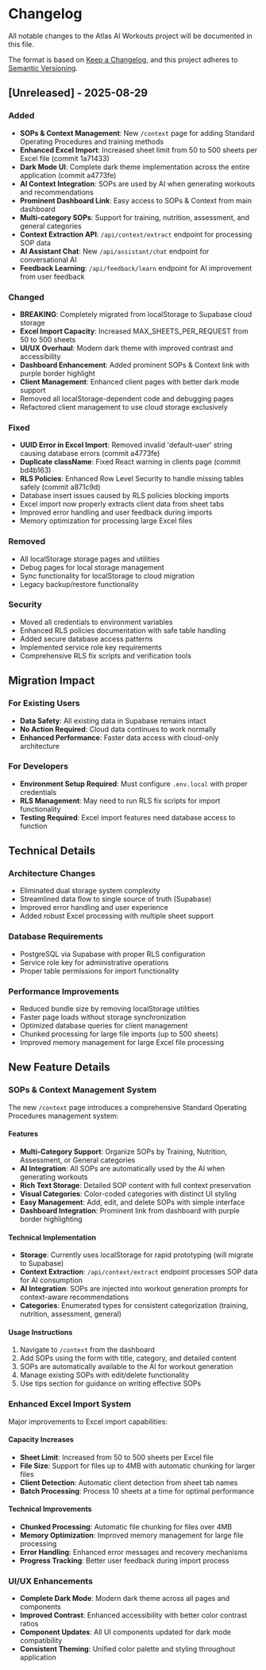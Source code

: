 # Changelog

All notable changes to the Atlas AI Workouts project will be documented in this file.

The format is based on [Keep a Changelog](https://keepachangelog.com/en/1.0.0/),
and this project adheres to [Semantic Versioning](https://semver.org/spec/v2.0.0.html).

## [Unreleased] - 2025-08-29

### Added
- **SOPs & Context Management**: New `/context` page for adding Standard Operating Procedures and training methods
- **Enhanced Excel Import**: Increased sheet limit from 50 to 500 sheets per Excel file (commit 1a71433)
- **Dark Mode UI**: Complete dark theme implementation across the entire application (commit a4773fe)
- **AI Context Integration**: SOPs are used by AI when generating workouts and recommendations
- **Prominent Dashboard Link**: Easy access to SOPs & Context from main dashboard
- **Multi-category SOPs**: Support for training, nutrition, assessment, and general categories
- **Context Extraction API**: `/api/context/extract` endpoint for processing SOP data
- **AI Assistant Chat**: New `/api/assistant/chat` endpoint for conversational AI
- **Feedback Learning**: `/api/feedback/learn` endpoint for AI improvement from user feedback

### Changed
- **BREAKING**: Completely migrated from localStorage to Supabase cloud storage
- **Excel Import Capacity**: Increased MAX_SHEETS_PER_REQUEST from 50 to 500 sheets
- **UI/UX Overhaul**: Modern dark theme with improved contrast and accessibility
- **Dashboard Enhancement**: Added prominent SOPs & Context link with purple border highlight
- **Client Management**: Enhanced client pages with better dark mode support
- Removed all localStorage-dependent code and debugging pages
- Refactored client management to use cloud storage exclusively

### Fixed
- **UUID Error in Excel Import**: Removed invalid 'default-user' string causing database errors (commit a4773fe)
- **Duplicate className**: Fixed React warning in clients page (commit bd4b163)
- **RLS Policies**: Enhanced Row Level Security to handle missing tables safely (commit a871c9d)
- Database insert issues caused by RLS policies blocking imports
- Excel import now properly extracts client data from sheet tabs
- Improved error handling and user feedback during imports
- Memory optimization for processing large Excel files

### Removed
- All localStorage storage pages and utilities
- Debug pages for local storage management
- Sync functionality for localStorage to cloud migration
- Legacy backup/restore functionality

### Security
- Moved all credentials to environment variables
- Enhanced RLS policies documentation with safe table handling
- Added secure database access patterns
- Implemented service role key requirements
- Comprehensive RLS fix scripts and verification tools

## Migration Impact

### For Existing Users
- **Data Safety**: All existing data in Supabase remains intact
- **No Action Required**: Cloud data continues to work normally
- **Enhanced Performance**: Faster data access with cloud-only architecture

### For Developers
- **Environment Setup Required**: Must configure `.env.local` with proper credentials
- **RLS Management**: May need to run RLS fix scripts for import functionality
- **Testing Required**: Excel import features need database access to function

## Technical Details

### Architecture Changes
- Eliminated dual storage system complexity
- Streamlined data flow to single source of truth (Supabase)
- Improved error handling and user experience
- Added robust Excel processing with multiple sheet support

### Database Requirements
- PostgreSQL via Supabase with proper RLS configuration
- Service role key for administrative operations
- Proper table permissions for import functionality

### Performance Improvements
- Reduced bundle size by removing localStorage utilities
- Faster page loads without storage synchronization
- Optimized database queries for client management
- Chunked processing for large file imports (up to 500 sheets)
- Improved memory management for large Excel file processing

## New Feature Details

### SOPs & Context Management System
The new `/context` page introduces a comprehensive Standard Operating Procedures management system:

#### Features
- **Multi-Category Support**: Organize SOPs by Training, Nutrition, Assessment, or General categories
- **AI Integration**: All SOPs are automatically used by the AI when generating workouts
- **Rich Text Storage**: Detailed SOP content with full context preservation  
- **Visual Categories**: Color-coded categories with distinct UI styling
- **Easy Management**: Add, edit, and delete SOPs with simple interface
- **Dashboard Integration**: Prominent link from dashboard with purple border highlighting

#### Technical Implementation
- **Storage**: Currently uses localStorage for rapid prototyping (will migrate to Supabase)
- **Context Extraction**: `/api/context/extract` endpoint processes SOP data for AI consumption
- **AI Integration**: SOPs are injected into workout generation prompts for context-aware recommendations
- **Categories**: Enumerated types for consistent categorization (training, nutrition, assessment, general)

#### Usage Instructions
1. Navigate to `/context` from the dashboard
2. Add SOPs using the form with title, category, and detailed content
3. SOPs are automatically available to the AI for workout generation
4. Manage existing SOPs with edit/delete functionality
5. Use tips section for guidance on writing effective SOPs

### Enhanced Excel Import System
Major improvements to Excel import capabilities:

#### Capacity Increases  
- **Sheet Limit**: Increased from 50 to 500 sheets per Excel file
- **File Size**: Support for files up to 4MB with automatic chunking for larger files
- **Client Detection**: Automatic client detection from sheet tab names
- **Batch Processing**: Process 10 sheets at a time for optimal performance

#### Technical Improvements
- **Chunked Processing**: Automatic file chunking for files over 4MB
- **Memory Optimization**: Improved memory management for large file processing
- **Error Handling**: Enhanced error messages and recovery mechanisms
- **Progress Tracking**: Better user feedback during import process

### UI/UX Enhancements
- **Complete Dark Mode**: Modern dark theme across all pages and components
- **Improved Contrast**: Enhanced accessibility with better color contrast ratios
- **Component Updates**: All UI components updated for dark mode compatibility
- **Consistent Theming**: Unified color palette and styling throughout application